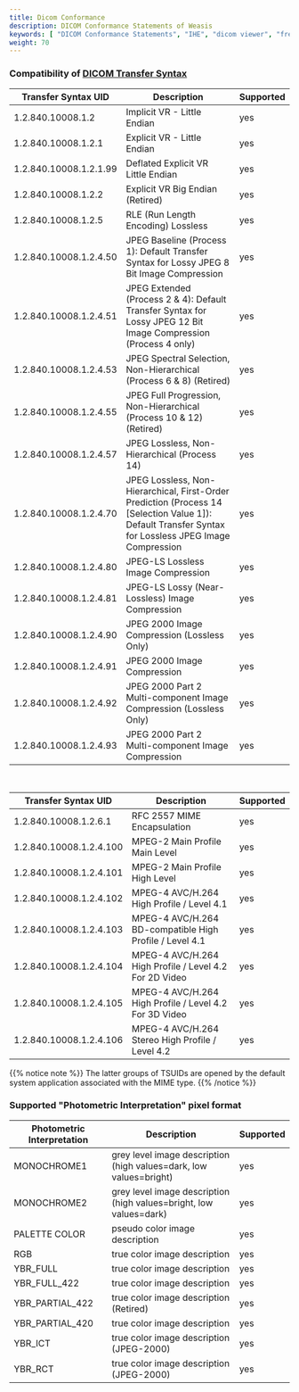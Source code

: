 ```yaml
---
title: Dicom Conformance
description: DICOM Conformance Statements of Weasis
keywords: [ "DICOM Conformance Statements", "IHE", "dicom viewer", "free dicom viewer", "open source dicom viewer", "weasis dicom viewer",  "multi-platform dicom viewer", "dicom", "pacs", "pacs viewer" ]
weight: 70
---
```


### Compatibility of [DICOM Transfer Syntax](https://dicom.nema.org/medical/dicom/current/output/chtml/part06/chapter_A.html)

| Transfer Syntax UID | Description | Supported |
| ------ | ----- | --- |
| 1.2.840.10008.1.2 | Implicit VR - Little Endian | yes |
| 1.2.840.10008.1.2.1 | Explicit VR - Little Endian | yes |
| 1.2.840.10008.1.2.1.99 | Deflated Explicit VR Little Endian | yes |
| 1.2.840.10008.1.2.2 | Explicit VR Big Endian (Retired) | yes |
| 1.2.840.10008.1.2.5 | RLE (Run Length Encoding) Lossless | yes |
| 1.2.840.10008.1.2.4.50 | JPEG Baseline (Process 1): Default Transfer Syntax for Lossy JPEG 8 Bit Image Compression | yes |
| 1.2.840.10008.1.2.4.51 | JPEG Extended (Process 2 &amp; 4): Default Transfer Syntax for Lossy JPEG 12 Bit Image Compression (Process 4 only) | yes |
| 1.2.840.10008.1.2.4.53 | JPEG Spectral Selection, Non-Hierarchical (Process 6 & 8) (Retired) | yes |
| 1.2.840.10008.1.2.4.55 | JPEG Full Progression, Non-Hierarchical (Process 10 & 12) (Retired) | yes |
| 1.2.840.10008.1.2.4.57 | JPEG Lossless, Non-Hierarchical (Process 14) | yes |
| 1.2.840.10008.1.2.4.70 | JPEG Lossless, Non-Hierarchical, First-Order Prediction (Process 14 [Selection Value 1]): Default Transfer Syntax for Lossless JPEG Image Compression | yes |
| 1.2.840.10008.1.2.4.80 | JPEG-LS Lossless Image Compression | yes |
| 1.2.840.10008.1.2.4.81 | JPEG-LS Lossy (Near-Lossless) Image Compression | yes |
| 1.2.840.10008.1.2.4.90 | JPEG 2000 Image Compression (Lossless Only) | yes |
| 1.2.840.10008.1.2.4.91 | JPEG 2000 Image Compression | yes |
| 1.2.840.10008.1.2.4.92 | JPEG 2000 Part 2 Multi-component Image Compression (Lossless Only) | yes |
| 1.2.840.10008.1.2.4.93 | JPEG 2000 Part 2 Multi-component Image Compression | yes |

<br>

| Transfer Syntax UID | Description | Supported |
| ------ | ------ | ------ |
| 1.2.840.10008.1.2.6.1 | RFC 2557 MIME Encapsulation | yes |
| 1.2.840.10008.1.2.4.100 | MPEG-2 Main Profile Main Level | yes |
| 1.2.840.10008.1.2.4.101 | MPEG-2 Main Profile High Level | yes |
| 1.2.840.10008.1.2.4.102 | MPEG-4 AVC/H.264 High Profile / Level 4.1 | yes |
| 1.2.840.10008.1.2.4.103 | MPEG-4 AVC/H.264 BD-compatible High Profile / Level 4.1 | yes |
| 1.2.840.10008.1.2.4.104 | MPEG-4 AVC/H.264 High Profile / Level 4.2 For 2D Video | yes |
| 1.2.840.10008.1.2.4.105 | MPEG-4 AVC/H.264 High Profile / Level 4.2 For 3D Video | yes |
| 1.2.840.10008.1.2.4.106 | MPEG-4 AVC/H.264 Stereo High Profile / Level 4.2 | yes |

{{% notice note %}}
The latter groups of TSUIDs are opened by the default system application associated with the MIME type.
{{% /notice %}}

### Supported "Photometric Interpretation" pixel format

| Photometric Interpretation | Description | Supported |
| ------ | ------ | --- |
| MONOCHROME1 | grey level image description (high values=dark, low values=bright) | yes |
| MONOCHROME2 | grey level image description (high values=bright, low values=dark) | yes |
| PALETTE COLOR | pseudo color image description | yes |
| RGB | true color image description | yes |
| YBR_FULL | true color image description | yes |
| YBR_FULL_422 | true color image description | yes |
| YBR_PARTIAL_422 | true color image description (Retired) | yes |
| YBR_PARTIAL_420 | true color image description | yes |
| YBR_ICT | true color image description (JPEG-2000) | yes |
| YBR_RCT | true color image description (JPEG-2000) | yes |
